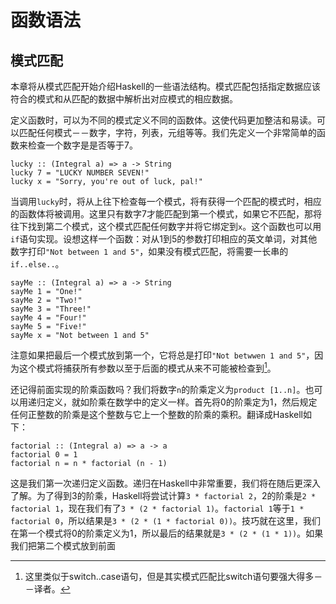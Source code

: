 函数语法
========

模式匹配
--------

本章将从模式匹配开始介绍Haskell的一些语法结构。模式匹配包括指定数据应该符合的模式和从匹配的数据中解析出对应模式的相应数据。

定义函数时，可以为不同的模式定义不同的函数体。这使代码更加整洁和易读。可以匹配任何模式－－数字，字符，列表，元组等等。我们先定义一个非常简单的函数来检查一个数字是是否等于7。

    lucky :: (Integral a) => a -> String  
    lucky 7 = "LUCKY NUMBER SEVEN!"  
    lucky x = "Sorry, you're out of luck, pal!"

当调用`lucky`时，将从上往下检查每一个模式，将有获得一个匹配的模式时，相应的函数体将被调用。这里只有数字7才能匹配到第一个模式，如果它不匹配，那将往下找到第二个模式，这个模式匹配任何数字并将它绑定到`x`。这个函数也可以用`if`语句实现。设想这样一个函数：对从1到5的参数打印相应的英文单词，对其他数字打印`"Not between 1 and 5"`，如果没有模式匹配，将需要一长串的`if..else..`。

    sayMe :: (Integral a) => a -> String  
    sayMe 1 = "One!"  
    sayMe 2 = "Two!"  
    sayMe 3 = "Three!"  
    sayMe 4 = "Four!"  
    sayMe 5 = "Five!"  
    sayMe x = "Not between 1 and 5"

注意如果把最后一个模式放到第一个，它将总是打印`"Not betwwen 1 and 5"`，因为这个模式将捕获所有参数以至于后面的模式从来不可能被检查到[^1]。

还记得前面实现的阶乘函数吗？我们将数字`n`的阶乘定义为`product [1..n]`。也可以用递归定义，就如阶乘在数学中的定义一样。首先将0的阶乘定为1，然后规定任何正整数的阶乘是这个整数与它上一个整数的阶乘的乘积。翻译成Haskell如下：

    factorial :: (Integral a) => a -> a  
    factorial 0 = 1  
    factorial n = n * factorial (n - 1)

这是我们第一次递归定义函数。递归在Haskell中非常重要，我们将在随后更深入了解。为了得到3的阶乘，Haskell将尝试计算`3 * factorial 2`，2的阶乘是`2 * factorial 1`，现在我们有了`3 * (2 * factorial 1)`。`factorial 1`等于`1 * factorial 0`，所以结果是`3 * (2 * (1 * factorial 0))`。技巧就在这里，我们在第一个模式将0的阶乘定义为1，所以最后的结果就是`3 * (2 * (1 * 1))`。如果我们把第二个模式放到前面


[^1]:这里类似于switch..case语句，但是其实模式匹配比switch语句要强大得多－－译者。

